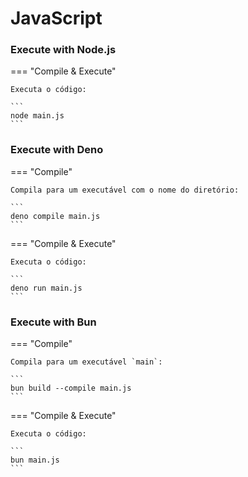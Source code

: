 # JavaScript

### Execute with Node.js

=== "Compile & Execute"
    
    Executa o código:  
    
    ```
    node main.js
    ```

### Execute with Deno

=== "Compile"
    
    Compila para um executável com o nome do diretório: 
    
    ```
    deno compile main.js
    ```

=== "Compile & Execute"
    
    Executa o código:  
    
    ```
    deno run main.js
    ```

### Execute with Bun

=== "Compile"
    
    Compila para um executável `main`: 
    
    ```
    bun build --compile main.js
    ```

=== "Compile & Execute"
    
    Executa o código:  
    
    ```
    bun main.js
    ```